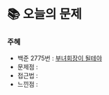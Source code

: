 # 📚 오늘의 문제

### 주혜
- 백준 2775번 : [부녀회장이 될테야](https://www.acmicpc.net/problem/2775)
- 문제점 :
- 접근법 :
- 느낀점 :
